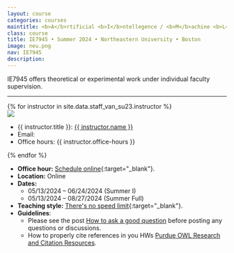 ```yaml
---
layout: course
categories: courses
maintitle: <b>A</b>rtificial <b>I</b>ntellegence / <b>M</b>achine <b>L</b>earning <b>M</b>aster's <b>P</b>roject
class: course
title: IE7945 • Summer 2024 • Northeastern University • Boston
image: neu.png
nav: IE7945
description: 
---
```


IE7945 offers theoretical or experimental work under individual faculty supervision.

***

<!-- Staff  -->
<div class="instructors clearfix">
  {% for instructor in site.data.staff_van_su23.instructor %}
  <div class="instructor-profile-two-col">
    <a href="{{ instructor.url }}" target="_blank"><img src="{{ instructor.image | prepend: '/assets/img/' | relative_url }}" /></a>
    <ul class="instructor-info">
      <li><span>{{ instructor.title }}:</span> <a href="{{ instructor.url }}" target="_blank">{{ instructor.name }}</a></li>
      <li><span>Email:</span>
        <a href="mailto:{{ instructor.email | encode_email }}" target="_blank">
        <i class="far fa-envelope" aria-hidden="true"></i>
        </a></li>
        <li><span>Office hours:</span> {{ instructor.office-hours }}</li>
    </ul>
  </div>
  {% endfor %}
</div>


- **Office hour:** [Schedule online](https://outlook.office365.com/owa/calendar/IE7945AIMLMastersProject@northeastern.onmicrosoft.com/bookings/){:target="\_blank"}.
- **Location:** Online
- **Dates:** 
  - 05/13/2024 – 06/24/2024 (Summer I)
  - 05/13/2024 – 08/27/2024 (Summer Full)
- **Teaching style:** [There's no speed limit](https://sive.rs/kimo){:target="\_blank"}.
- **Guidelines**: 
  - Please see the post [How to ask a good question](https://stackoverflow.com/help/how-to-ask) before posting any questions or discussions.
  - How to properly cite references in you HWs [Purdue OWL Research and Citation Resources](https://owl.purdue.edu/owl/research_and_citation/resources.html).




<!-- 
***

<b>Table of contents</b>

* (The list will be replaced with the table of contents.)
{:toc}

***



***
### Schedule
(subject to change)

{% include schedule.html %}

*** -->


<!-- *This course does not have any quizzes, and exams.* -->
